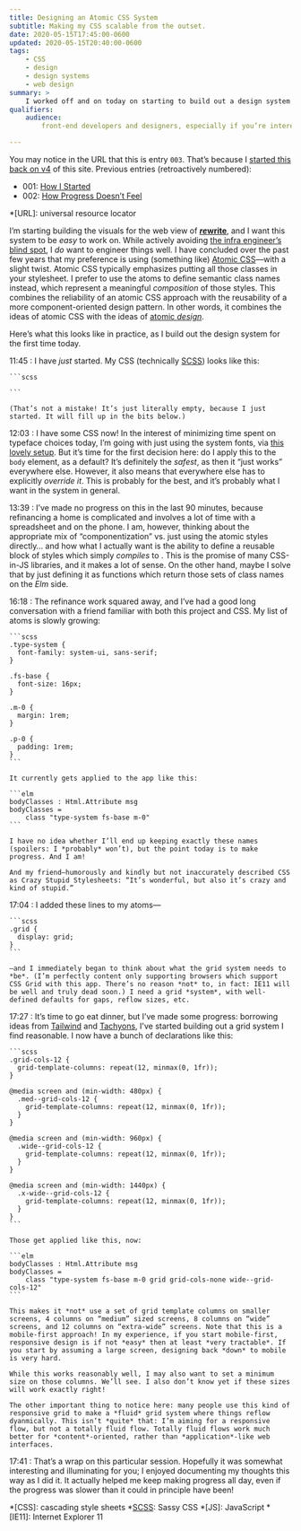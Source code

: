 ```yaml
---
title: Designing an Atomic CSS System
subtitle: Making my CSS scalable from the outset.
date: 2020-05-15T17:45:00-0600
updated: 2020-05-15T20:40:00-0600
tags:
    - CSS
    - design
    - design systems
    - web design
summary: >
    I worked off and on today on starting to build out a design system for the web component of rewrite—and I made good progress!
qualifiers:
    audience:
        front-end developers and designers, especially if you’re interested in ideas like atomic <abbr>CSS</abbr> and atomic design.

---
```


<section class="note" aria-label="note">

You may notice in the URL that this is entry `003`. That’s because I [started this back on v4][v4] of this site. Previous entries (retroactively numbered):

- 001: [How I Started](https://v4.chriskrycho.com/2019/rewrite-dev-journal-how-i-started.html)
- 002: [How Progress Doesn’t Feel](https://v4.chriskrycho.com/2019/rewrite-dev-journal-how-progress-doesnt-feel.html)

</section>

[v4]: https://v4.chriskrycho.com/rewrite-dev-journal/

*[URL]: universal resource locator

I’m starting building the visuals for the web view of [<b><i>re</i>write</b>][rewrite], and I want this system to be *easy* to work on. While actively avoiding [the infra engineer’s blind spot][blind-spot], I *do* want to engineer things well. I have concluded over the past few years that my preference is using (something like) [Atomic CSS][atomic-css]—with a slight twist. Atomic CSS typically emphasizes putting all those classes in your stylesheet. I prefer to use the atoms to define semantic class names instead, which represent a meaningful *composition* of those styles. This combines the reliability of an atomic CSS approach with the reusability of a more component-oriented design pattern. In other words, it combines the ideas of atomic CSS with the ideas of [atomic *design*][atomic-design].

Here’s what this looks like in practice, as I build out the design system for the first time today.

11:45
: I have *just* started. My CSS (technically [SCSS]) looks like this:

    ```scss
    
    ```
    
    (That’s not a mistake! It’s just literally empty, because I just started. It will fill up in the bits below.)

12:03
: I have some CSS now! In the interest of minimizing time spent on typeface choices today, I’m going with just using the system fonts, via [this lovely setup][system-font-css]. But it’s time for the first decision here: do I apply this to the `body` element, as a default? It’s definitely the *safest*, as then it “just works” everywhere else. However, it also means that everywhere else has to explicitly *override it*. This is probably for the best, and it’s probably what I want in the system in general.

13:39
: I’ve made no progress on this in the last 90 minutes, because refinancing a home is complicated and involves a lot of time with a spreadsheet and on the phone. I am, however, thinking about the appropriate mix of “componentization” vs. just using the atomic styles directly… and how what I actually want is the ability to define a reusable block of styles which simply *compiles* to . This is the promise of many CSS-in-JS libraries, and it makes a lot of sense. On the other hand, maybe I solve that by just defining it as functions which return those sets of class names on the *Elm* side.

16:18
: The refinance work squared away, and I’ve had a good long conversation with a friend familiar with both this project and CSS. My list of atoms is slowly growing:

    ```scss
    .type-system {
      font-family: system-ui, sans-serif;
    }
    
    .fs-base {
      font-size: 16px;
    }
    
    .m-0 {
      margin: 1rem;
    }
    
    .p-0 {
      padding: 1rem;
    }
    ```

    It currently gets applied to the app like this:
    
    ```elm
    bodyClasses : Html.Attribute msg
    bodyClasses =
        class "type-system fs-base m-0"
    ```

    I have no idea whether I’ll end up keeping exactly these names (spoilers: I *probably* won’t), but the point today is to make progress. And I am!
    
    And my friend—humorously and kindly but not inaccurately described CSS as Crazy Stupid Stylesheets: “It’s wonderful, but also it’s crazy and kind of stupid.”

17:04
: I added these lines to my atoms—

    ```scss    
    .grid {
      display: grid;
    }
    ```

    —and I immediately began to think about what the grid system needs to *be*. (I’m perfectly content only supporting browsers which support CSS Grid with this app. There’s no reason *not* to, in fact: IE11 will be well and truly dead soon.) I need a grid *system*, with well-defined defaults for gaps, reflow sizes, etc.

17:27
: It’s time to go eat dinner, but I’ve made some progress: borrowing ideas from [Tailwind] and [Tachyons], I've started building out a grid system I find reasonable. I now have a bunch of declarations like this:

    ```scss
    .grid-cols-12 {
      grid-template-columns: repeat(12, minmax(0, 1fr));
    }

    @media screen and (min-width: 480px) {
      .med--grid-cols-12 {
        grid-template-columns: repeat(12, minmax(0, 1fr));
      }
    }

    @media screen and (min-width: 960px) {
      .wide--grid-cols-12 {
        grid-template-columns: repeat(12, minmax(0, 1fr));
      }
    }

    @media screen and (min-width: 1440px) {
      .x-wide--grid-cols-12 {
        grid-template-columns: repeat(12, minmax(0, 1fr));
      }
    }
    ```

    Those get applied like this, now:

    ```elm
    bodyClasses : Html.Attribute msg
    bodyClasses =
        class "type-system fs-base m-0 grid grid-cols-none wide--grid-cols-12"
    ```

    This makes it *not* use a set of grid template columns on smaller screens, 4 columns on “medium” sized screens, 8 columns on “wide” screens, and 12 columns on “extra-wide” screens. Note that this is a mobile-first approach! In my experience, if you start mobile-first, responsive design is if not *easy* then at least *very tractable*. If you start by assuming a large screen, designing back *down* to mobile is very hard.
    
    While this works reasonably well, I may also want to set a minimum size on those columns. We’ll see. I also don’t know yet if these sizes will work exactly right!
    
    The other important thing to notice here: many people use this kind of responsive grid to make a *fluid* grid system where things reflow dyanmically. This isn’t *quite* that: I’m aiming for a responsive flow, but not a totally fluid flow. Totally fluid flows work much better for *content*-oriented, rather than *application*-like web interfaces.

17:41
: That’s a wrap on this particular session. Hopefully it was somewhat interesting and illuminating for you; I enjoyed documenting my thoughts this way as I did it. It actually helped me keep making progress all day, even if the progress was slower than it could in principle have been!



[rewrite]: https://rewrite.software
[blind-spot]: https://v5.chriskrycho.com/journal/infra-engineers-blind-spot-the/
[atomic-css]: https://css-tricks.com/lets-define-exactly-atomic-css/
[atomic-design]: https://atomicdesign.bradfrost.com
[SCSS]: https://sass-lang.com
[system-font-css]: https://github.com/jonathantneal/system-font-css
[Tailwind]: https://tailwindcss.com
[Tachyons]: http://tachyons.io

*[CSS]: cascading style sheets
*[SCSS]: Sassy CSS
*[JS]: JavaScript
*[IE11]: Internet Explorer 11